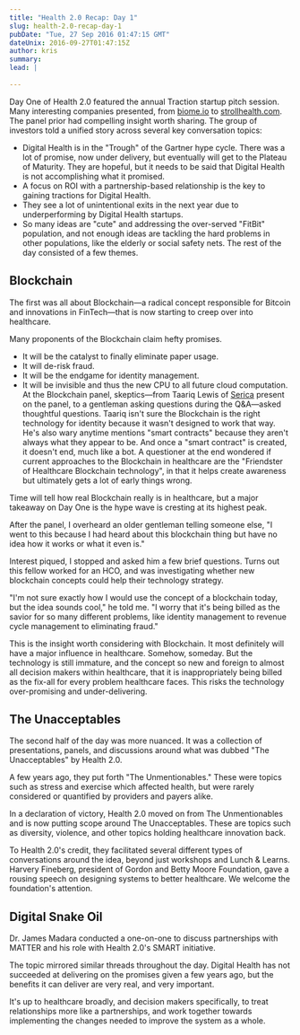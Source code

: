 ```yaml
---
title: "Health 2.0 Recap: Day 1"
slug: health-2.0-recap-day-1
pubDate: "Tue, 27 Sep 2016 01:47:15 GMT"
dateUnix: 2016-09-27T01:47:15Z
author: kris
summary: 
lead: |
    
---
```

Day One of Health 2.0 featured the annual Traction startup pitch session. Many interesting companies presented, from [biome.io][1] to [strollhealth.com][2]. The panel prior had compelling insight worth sharing. The group of investors told a unified story across several key conversation topics:  

* Digital Health is in the "Trough" of the Gartner hype cycle. There was a lot of promise, now under delivery, but eventually will get to the Plateau of Maturity. They are hopeful, but it needs to be said that Digital Health is not accomplishing what it promised.
* A focus on ROI with a partnership-based relationship is the key to gaining tractions for Digital Health. 
* They see a lot of unintentional exits in the next year due to underperforming by Digital Health startups. 
* So many ideas are "cute" and addressing the over-served "FitBit" population, and not enough ideas are tackling the hard problems in other populations, like the elderly or social safety nets.
The rest of the day consisted of a few themes.  

## Blockchain

The first was all about Blockchain—a radical concept responsible for Bitcoin and innovations in FinTech—that is now starting to creep over into healthcare. 

Many proponents of the Blockchain claim hefty promises.  

* It will be the catalyst to finally eliminate paper usage.
* It will de-risk fraud.
* It will be the endgame for identity management.
* It will be invisible and thus the new CPU to all future cloud computation.
At the Blockchain panel, skeptics—from Taariq Lewis of [Serica][3] present on the panel, to a gentleman asking questions during the Q&A—asked thoughtful questions. Taariq isn't sure the Blockchain is the right technology for identity because it wasn't designed to work that way. He's also wary anytime mentions "smart contracts" because they aren't always what they appear to be. And once a "smart contract" is created, it doesn't end, much like a bot. A questioner at the end wondered if current approaches to the Blockchain in healthcare are the "Friendster of Healthcare Blockchain technology", in that it helps create awareness but ultimately gets a lot of early things wrong.

Time will tell how real Blockchain really is in healthcare, but a major takeaway on Day One is the hype wave is cresting at its highest peak.

After the panel, I overheard an older gentleman telling someone else, "I went to this because I had heard about this blockchain thing but have no idea how it works or what it even is."

Interest piqued, I stopped and asked him a few brief questions. Turns out this fellow worked for an HCO, and was investigating whether new blockchain concepts could help their technology strategy.

"I'm not sure exactly how I would use the concept of a blockchain today, but the idea sounds cool," he told me. "I worry that it's being billed as the savior for so many different problems, like identity management to revenue cycle management to eliminating fraud."

This is the insight worth considering with Blockchain. It most definitely will have a major influence in healthcare. Somehow, someday. But the technology is still immature, and the concept so new and foreign to almost all decision makers within healthcare, that it is inappropriately being billed as the fix-all for every problem healthcare faces. This risks the technology over-promising and under-delivering.  

## The Unacceptables

The second half of the day was more nuanced. It was a collection of presentations, panels, and discussions around what was dubbed "The Unacceptables" by Health 2.0.

A few years ago, they put forth "The Unmentionables." These were topics such as stress and exercise which affected health, but were rarely considered or quantified by providers and payers alike.

In a declaration of victory, Health 2.0 moved on from The Unmentionables and is now putting scope around The Unacceptables. These are topics such as diversity, violence, and other topics holding healthcare innovation back.

To Health 2.0's credit, they facilitated several different types of conversations around the idea, beyond just workshops and Lunch & Learns. Harvery Fineberg, president of Gordon and Betty Moore Foundation, gave a rousing speech on designing systems to better healthcare. We welcome the foundation's attention.   

## Digital Snake Oil

Dr. James Madara conducted a one-on-one to discuss partnerships with MATTER and his role with Health 2.0's SMART initiative.

The topic mirrored similar threads throughout the day. Digital Health has not succeeded at delivering on the promises given a few years ago, but the benefits it can deliver are very real, and very important.

It's up to healthcare broadly, and decision makers specifically, to treat relationships more like a partnerships, and work together towards implementing the changes needed to improve the system as a whole.

[1]: http://biome.io/
[2]: http://strollhealth.com/
[3]: https://sericatrading.com/
